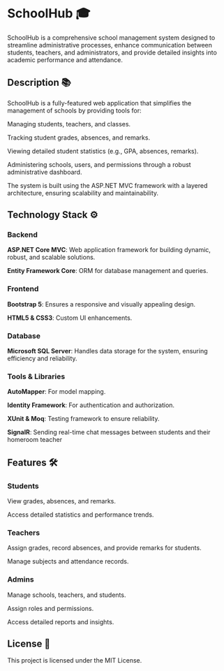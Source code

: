 # SchoolHub 🎓

SchoolHub is a comprehensive school management system designed to streamline administrative processes, enhance communication between students, teachers, and administrators, and provide detailed insights into academic performance and attendance.

## Description 📚
SchoolHub is a fully-featured web application that simplifies the management of schools by providing tools for:

Managing students, teachers, and classes.

Tracking student grades, absences, and remarks.

Viewing detailed student statistics (e.g., GPA, absences, remarks).

Administering schools, users, and permissions through a robust administrative dashboard.

The system is built using the ASP.NET MVC framework with a layered architecture, ensuring scalability and maintainability.

## Technology Stack ⚙️
### Backend
**ASP.NET Core MVC**: Web application framework for building dynamic, robust, and scalable solutions.

**Entity Framework Core**: ORM for database management and queries.

### Frontend
**Bootstrap 5**: Ensures a responsive and visually appealing design.

**HTML5 & CSS3**: Custom UI enhancements.

### Database
**Microsoft SQL Server**: Handles data storage for the system, ensuring efficiency and reliability.

### Tools & Libraries
**AutoMapper**: For model mapping.

**Identity Framework**: For authentication and authorization.

**XUnit & Moq**: Testing framework to ensure reliability.

**SignalR**: Sending real-time chat messages between students and their homeroom teacher


## Features 🛠️
### Students
View grades, absences, and remarks.

Access detailed statistics and performance trends.

### Teachers
Assign grades, record absences, and provide remarks for students.

Manage subjects and attendance records.

### Admins
Manage schools, teachers, and students.

Assign roles and permissions.

Access detailed reports and insights.

## License 📜
This project is licensed under the MIT License.
